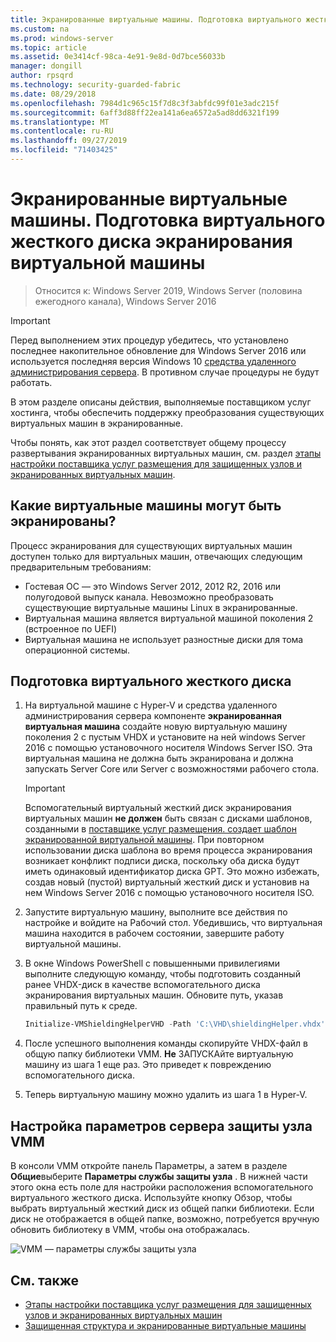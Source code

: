 ```yaml
---
title: Экранированные виртуальные машины. Подготовка виртуального жесткого диска экранирования виртуальной машины
ms.custom: na
ms.prod: windows-server
ms.topic: article
ms.assetid: 0e3414cf-98ca-4e91-9e8d-0d7bce56033b
manager: dongill
author: rpsqrd
ms.technology: security-guarded-fabric
ms.date: 08/29/2018
ms.openlocfilehash: 7984d1c965c15f7d8c3f3abfdc99f01e3adc215f
ms.sourcegitcommit: 6aff3d88ff22ea141a6ea6572a5ad8dd6321f199
ms.translationtype: MT
ms.contentlocale: ru-RU
ms.lasthandoff: 09/27/2019
ms.locfileid: "71403425"
---
```

# <a name="shielded-vms---preparing-a-vm-shielding-helper-vhd"></a>Экранированные виртуальные машины. Подготовка виртуального жесткого диска экранирования виртуальной машины

>Относится к: Windows Server 2019, Windows Server (половина ежегодного канала), Windows Server 2016

> [!IMPORTANT]
> Перед выполнением этих процедур убедитесь, что установлено последнее накопительное обновление для Windows Server 2016 или используется последняя версия Windows 10 [средства удаленного администрирования сервера](https://www.microsoft.com/en-us/download/details.aspx?id=45520). В противном случае процедуры не будут работать. 

В этом разделе описаны действия, выполняемые поставщиком услуг хостинга, чтобы обеспечить поддержку преобразования существующих виртуальных машин в экранированные.

Чтобы понять, как этот раздел соответствует общему процессу развертывания экранированных виртуальных машин, см. раздел [этапы настройки поставщика услуг размещения для защищенных узлов и экранированных виртуальных машин](guarded-fabric-configuration-scenarios-for-shielded-vms-overview.md).

## <a name="which-vms-can-be-shielded"></a>Какие виртуальные машины могут быть экранированы?

Процесс экранирования для существующих виртуальных машин доступен только для виртуальных машин, отвечающих следующим предварительным требованиям:

- Гостевая ОС — это Windows Server 2012, 2012 R2, 2016 или полугодовой выпуск канала. Невозможно преобразовать существующие виртуальные машины Linux в экранированные.
- Виртуальная машина является виртуальной машиной поколения 2 (встроенное по UEFI)
- Виртуальная машина не использует разностные диски для тома операционной системы.

## <a name="prepare-helper-vhd"></a>Подготовка виртуального жесткого диска

1.  На виртуальной машине с Hyper-V и средства удаленного администрирования сервера компоненте **экранированная виртуальная машина** создайте новую виртуальную машину поколения 2 с пустым VHDX и установите на ней windows Server 2016 с помощью установочного носителя Windows Server ISO. Эта виртуальная машина не должна быть экранирована и должна запускать Server Core или Server с возможностями рабочего стола.

    > [!IMPORTANT]
    > Вспомогательный виртуальный жесткий диск экранирования виртуальных машин **не должен** быть связан с дисками шаблонов, созданными в [поставщике услуг размещения. создает шаблон экранированной виртуальной машины](guarded-fabric-create-a-shielded-vm-template.md). При повторном использовании диска шаблона во время процесса экранирования возникает конфликт подписи диска, поскольку оба диска будут иметь одинаковый идентификатор диска GPT. Это можно избежать, создав новый (пустой) виртуальный жесткий диск и установив на нем Windows Server 2016 с помощью установочного носителя ISO.

2.  Запустите виртуальную машину, выполните все действия по настройке и войдите на Рабочий стол. Убедившись, что виртуальная машина находится в рабочем состоянии, завершите работу виртуальной машины.

3.  В окне Windows PowerShell с повышенными привилегиями выполните следующую команду, чтобы подготовить созданный ранее VHDX-диск в качестве вспомогательного диска экранирования виртуальных машин. Обновите путь, указав правильный путь к среде.

    ```powershell
    Initialize-VMShieldingHelperVHD -Path 'C:\VHD\shieldingHelper.vhdx'
    ```

4.  После успешного выполнения команды скопируйте VHDX-файл в общую папку библиотеки VMM. **Не** ЗАПУСКАйте виртуальную машину из шага 1 еще раз. Это приведет к повреждению вспомогательного диска.

5.  Теперь виртуальную машину можно удалить из шага 1 в Hyper-V.

## <a name="configure-vmm-host-guardian-server-settings"></a>Настройка параметров сервера защиты узла VMM

В консоли VMM откройте панель Параметры, а затем в разделе **Общие**выберите **Параметры службы защиты узла** . В нижней части этого окна есть поле для настройки расположения вспомогательного виртуального жесткого диска. Используйте кнопку Обзор, чтобы выбрать виртуальный жесткий диск из общей папки библиотеки. Если диск не отображается в общей папке, возможно, потребуется вручную обновить библиотеку в VMM, чтобы она отображалась.

![VMM — параметры службы защиты узла](../media/Guarded-Fabric-Shielded-VM/guarded-host-vmm-hgs-settings-01.png)

## <a name="see-also"></a>См. также

- [Этапы настройки поставщика услуг размещения для защищенных узлов и экранированных виртуальных машин](guarded-fabric-configuration-scenarios-for-shielded-vms-overview.md)
- [Защищенная структура и экранированные виртуальные машины](guarded-fabric-and-shielded-vms-top-node.md)
